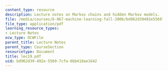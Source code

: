 ```yaml
---
content_type: resource
description: Lecture notes on Markov chains and hidden Markov models.
file: /media/courses/6-867-machine-learning-fall-2006/bd962d39492e55697cfa6bb418ae1642_lec19.pdf
file_type: application/pdf
learning_resource_types:
- Lecture Notes
ocw_type: OCWFile
parent_title: Lecture Notes
parent_type: CourseSection
resourcetype: Document
title: lec19.pdf
uid: bd962d39-492e-5569-7cfa-6bb418ae1642
---
```

